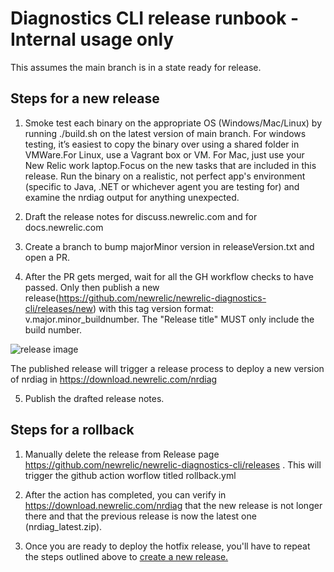 # Diagnostics CLI release runbook - Internal usage only

This assumes the main branch is in a state ready for release. 

## Steps for a new release

1. Smoke test each binary on the appropriate OS (Windows/Mac/Linux) by running ./build.sh on the latest version of main branch. For windows testing, it’s easiest to copy the binary over using a shared folder in VMWare.For Linux, use a Vagrant box or VM. For Mac, just use your New Relic work laptop.Focus on the new tasks that are included in this release. Run the binary on a realistic, not perfect app's environment (specific to Java, .NET or whichever agent you are testing for) and examine the nrdiag output for anything unexpected.

2. Draft the release notes for discuss.newrelic.com and for docs.newrelic.com

3. Create a branch to bump majorMinor version in releaseVersion.txt and open a PR.

4. After the PR gets merged, wait for all the GH workflow checks to have passed. Only then publish a new release(https://github.com/newrelic/newrelic-diagnostics-cli/releases/new) with this tag version format: v.major.minor_buildnumber. The "Release title" MUST only include the build number.

![release image](./images/release.png)

The published release will trigger a release process to deploy a new version of nrdiag in https://download.newrelic.com/nrdiag

5. Publish the drafted release notes.

## Steps for a rollback

1. Manually delete the release from Release page https://github.com/newrelic/newrelic-diagnostics-cli/releases . This will trigger the github action worflow titled rollback.yml

2. After the action has completed, you can verify in https://download.newrelic.com/nrdiag that the new release is not longer there and that the previous release is now the latest one (nrdiag_latest.zip).

3. Once you are ready to deploy the hotfix release, you'll have to repeat the steps outlined above to [create a new release.](#Steps-for-a-new-release)